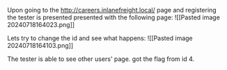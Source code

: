 Upon going to the http://careers.inlanefreight.local/ page and registering the tester is presented presented with the following page:
![[Pasted image 20240718164023.png]]

Lets try to change the id and see what happens:
![[Pasted image 20240718164103.png]]

The tester is able to see other users' page. got the flag from id 4.